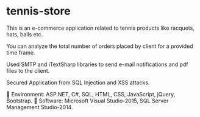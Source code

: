 # tennis-store
This is an e-commerce application related to tennis products like racquets, hats, balls etc.

You can analyze the total number of orders placed by client for a provided time frame.

Used SMTP and iTextSharp libraries to send e-mail notifications and pdf files to the client.

Secured Application from SQL Injection and XSS attacks.

	Environment: ASP.NET, C#, SQL, HTML, CSS, JavaScript, jQuery, Bootstrap.
	Software: Microsoft Visual Studio-2015, SQL Server Management Studio-2014. 

